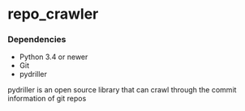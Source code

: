 # repo_crawler

### Dependencies

* Python 3.4 or newer
* Git
* pydriller

pydriller is an open source library that can crawl through the commit information of git repos
